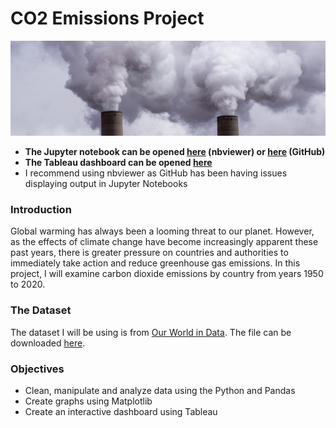 # CO2 Emissions Project

![emissions](images/power-plant-carbon-emissions.jpg)

- **The Jupyter notebook can be opened [here](https://nbviewer.org/github/seanjkk/co2-emissions-project/blob/main/analysis.ipynb) (nbviewer) or [here](analysis.ipynb) (GitHub)**
- **The Tableau dashboard can be opened [here](https://public.tableau.com/views/CarbonDioxideEmissions_16432672351780/Dashboard?:language=en-US&:display_count=n&:origin=viz_share_link)**
- I recommend using nbviewer as GitHub has been having issues displaying output in Jupyter Notebooks


### Introduction

Global warming has always been a looming threat to our planet. However, as the effects of climate change have become increasingly apparent these past years, there is greater pressure on countries and authorities to immediately take action and reduce greenhouse gas emissions. In this project, I will examine carbon dioxide emissions by country from years 1950 to 2020.

### The Dataset

The dataset I will be using is from [Our World in Data](https://ourworldindata.org/). The file can be downloaded [here](https://github.com/owid/co2-data).

### Objectives

- Clean, manipulate and analyze data using the Python and Pandas
- Create graphs using Matplotlib
- Create an interactive dashboard using Tableau
